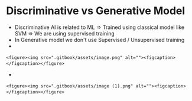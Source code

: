 # Discriminative vs Generative Model



* Discriminative AI is related to ML ⇒ Trained using classical model like SVM ⇒ We are using supervised training
* In Generative model we don't use Supervised / Unsupervised training
*

    <figure><img src=".gitbook/assets/image.png" alt=""><figcaption></figcaption></figure>
*

    <figure><img src=".gitbook/assets/image (1).png" alt=""><figcaption></figcaption></figure>
